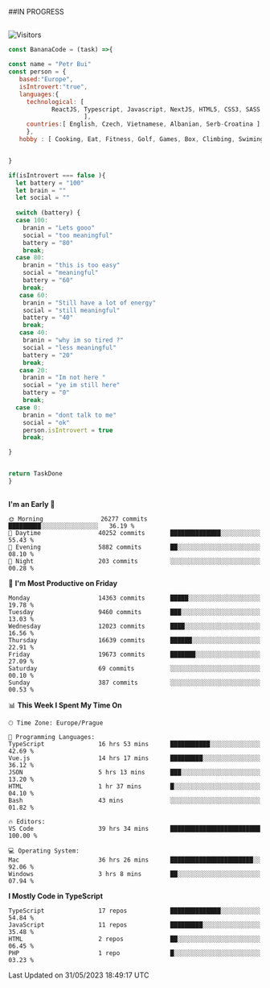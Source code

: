 ##IN PROGRESS
##
![Visitors](https://komarev.com/ghpvc/?username=petrbui&style=for-the-badge&label=Visitors+👀)
```Javascript
const BananaCode = (task) =>{

const name = "Petr Bui"
const person = {
   based:"Europe",
   isIntrovert:"true",
   languages:{
     technological: [ 
            ReactJS, Typescript, Javascript, NextJS, HTML5, CSS3, SASS, Redux, Node, Storybook, Styled-Component
                     ],
     countries:[ English, Czech, Vietnamese, Albanian, Serb-Croatina ]
     },
   hobby : [ Cooking, Eat, Fitness, Golf, Games, Box, Climbing, Swiming],


}

if(isIntrovert === false ){
  let battery = "100"
  let brain = ""
  let social = ""
  
  switch (battery) {
  case 100:
    branin = "Lets gooo"
    social = "too meaningful"
    battery = "80"
    break;
  case 80:
    branin = "this is too easy"
    social = "meaningful"
    battery = "60"
    break;
   case 60:
    branin = "Still have a lot of energy"
    social = "still meaningful"
    battery = "40"
    break;
   case 40:
    branin = "why im so tired ?"
    social = "less meaningful"
    battery = "20"
    break;
   case 20:
    branin = "Im not here "
    social = "ye im still here"
    battery = "0"
    break;
  case 0:
    branin = "dont talk to me"
    social = "ok"
    person.isIntrovert = true
    break;

}


return TaskDone
}
```



##
<!--
[![My GitHub stats](https://github-readme-stats.vercel.app/api?username=petrbui&theme=github_dark)](https://github.com/anuraghazra/github-readme-stats)

[![My wakatime stats](https://github-readme-stats.vercel.app/api/wakatime?username=petrbui&theme=github_dark)](https://github.com/anuraghazra/github-readme-stats)
-->
<!--START_SECTION:waka-->
**I'm an Early 🐤** 

```text
🌞 Morning                26277 commits       █████████░░░░░░░░░░░░░░░░   36.19 % 
🌆 Daytime                40252 commits       ██████████████░░░░░░░░░░░   55.43 % 
🌃 Evening                5882 commits        ██░░░░░░░░░░░░░░░░░░░░░░░   08.10 % 
🌙 Night                  203 commits         ░░░░░░░░░░░░░░░░░░░░░░░░░   00.28 % 
```
📅 **I'm Most Productive on Friday** 

```text
Monday                   14363 commits       █████░░░░░░░░░░░░░░░░░░░░   19.78 % 
Tuesday                  9460 commits        ███░░░░░░░░░░░░░░░░░░░░░░   13.03 % 
Wednesday                12023 commits       ████░░░░░░░░░░░░░░░░░░░░░   16.56 % 
Thursday                 16639 commits       ██████░░░░░░░░░░░░░░░░░░░   22.91 % 
Friday                   19673 commits       ███████░░░░░░░░░░░░░░░░░░   27.09 % 
Saturday                 69 commits          ░░░░░░░░░░░░░░░░░░░░░░░░░   00.10 % 
Sunday                   387 commits         ░░░░░░░░░░░░░░░░░░░░░░░░░   00.53 % 
```


📊 **This Week I Spent My Time On** 

```text
🕑︎ Time Zone: Europe/Prague

💬 Programming Languages: 
TypeScript               16 hrs 53 mins      ███████████░░░░░░░░░░░░░░   42.69 % 
Vue.js                   14 hrs 17 mins      █████████░░░░░░░░░░░░░░░░   36.12 % 
JSON                     5 hrs 13 mins       ███░░░░░░░░░░░░░░░░░░░░░░   13.20 % 
HTML                     1 hr 37 mins        █░░░░░░░░░░░░░░░░░░░░░░░░   04.10 % 
Bash                     43 mins             ░░░░░░░░░░░░░░░░░░░░░░░░░   01.82 % 

🔥 Editors: 
VS Code                  39 hrs 34 mins      █████████████████████████   100.00 % 

💻 Operating System: 
Mac                      36 hrs 26 mins      ███████████████████████░░   92.06 % 
Windows                  3 hrs 8 mins        ██░░░░░░░░░░░░░░░░░░░░░░░   07.94 % 
```

**I Mostly Code in TypeScript** 

```text
TypeScript               17 repos            ██████████████░░░░░░░░░░░   54.84 % 
JavaScript               11 repos            █████████░░░░░░░░░░░░░░░░   35.48 % 
HTML                     2 repos             ██░░░░░░░░░░░░░░░░░░░░░░░   06.45 % 
PHP                      1 repo              █░░░░░░░░░░░░░░░░░░░░░░░░   03.23 % 
```




 Last Updated on 31/05/2023 18:49:17 UTC
<!--END_SECTION:waka-->
